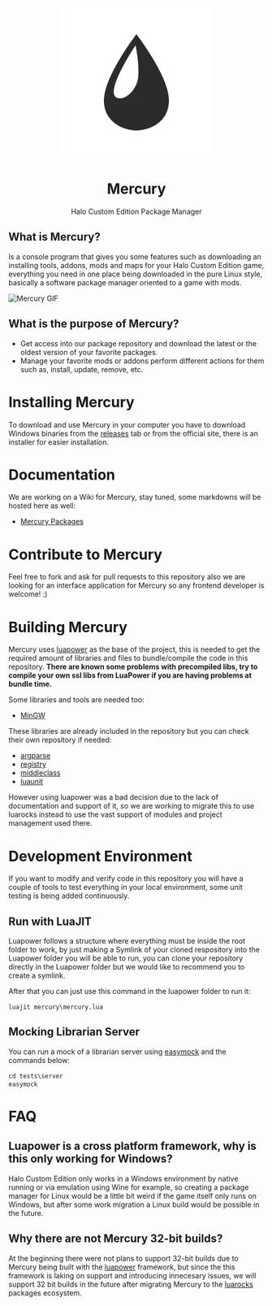 <html>
    <p align="center">
        <img width="300px" src="assets/images/mercury.png"/>
    </p>
    <h1 align="center">Mercury</h1>
    <p align="center">
       Halo Custom Edition Package Manager
    </p>
</html>

## What is Mercury?

Is a console program that gives you some features such as downloading an installing tools, addons, mods and maps for your Halo Custom Edition game, everything you need in one place being downloaded in the pure Linux style, basically a software package manager oriented to a game with mods.

![Mercury GIF](https://i.imgur.com/ZcaS7db.gif)

## What is the purpose of Mercury?

- Get access into our package repository and download the latest or the oldest version of your favorite packages.
- Manage your favorite mods or addons perform different actions for them such as, install, update, remove, etc.

# Installing Mercury

To download and use Mercury in your computer you have to download Windows binaries from the [releases](https://github.com/Sledmine/Mercury/releases) tab or from the official site, there is an installer for easier installation.

# Documentation

We are working on a Wiki for Mercury, stay tuned, some markdowns will be hosted here as well:

- [Mercury Packages](PACKAGE.md)

# Contribute to Mercury

Feel free to fork and ask for pull requests to this repository also we are looking for an interface application for Mercury so any frontend developer is welcome! :)

# Building Mercury

Mercury uses [luapower](https://luapower.com) as the base of the project, this is needed to get the required amount of libraries and files to bundle/compile the code in this repository.
**There are known some problems with precompiled libs, try to compile your own ssl libs from LuaPower if you are having problems at bundle time.**

Some libraries and tools are needed too:

- [MinGW](http://mingw-w64.org/doku.php)

These libraries are already included in the repository but you can check their own repository if needed:

- [argparse](https://github.com/luarocks/argparse)
- [registry](https://github.com/Tieske/registry)
- [middleclass](https://github.com/kikito/middleclass)
- [luaunit](https://github.com/bluebird75/luaunit)

However using luapower was a bad decision due to the lack of documentation and support of it, so we are working to migrate this
to use luarocks instead to use the vast support of modules and project management used there.

# Development Environment

If you want to modify and verify code in this repository you will have a couple of tools to
test everything in your local environment, some unit testing is being added continuously.

## Run with LuaJIT
Luapower follows a structure where everything must be inside the root folder to work, by just making a Symlink of your cloned respository into the Luapower folder you will be able to run, you can clone your repository directly in the Luapower folder but we would like to recommend you to create a symlink.

After that you can just use this command in the luapower folder to run it:
```
luajit mercury\mercury.lua
```

## Mocking Librarian Server

You can run a mock of a librarian server using [easymock](https://github.com/CyberAgent/node-easymock) and the commands below:
```
cd tests\server
easymock
```

# FAQ

## Luapower is a cross platform framework, why is this only working for Windows?

Halo Custom Edition only works in a Windows environment by native running or via emulation using
Wine for example, so creating a package manager for Linux would be a little bit weird if the game
itself only runs on Windows, but after some work migration a Linux build would be possible in the future.

## Why there are not Mercury 32-bit builds?

At the beginning there were not plans to support 32-bit builds due to Mercury being built with the
[luapower](https://luapower.com) framework, but since the this framework is laking on support and introducing innecesary issues, we will support 32 bit builds in the future after migrating Mercury to the [luarocks](https://luarocks.org/) packages ecosystem.